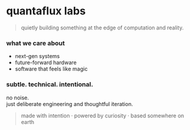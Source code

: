 # quantaflux labs

> quietly building something at the edge of computation and reality.


### what we care about
- next-gen systems
- future-forward hardware
- software that feels like magic


### subtle. technical. intentional.

no noise.  
just deliberate engineering and thoughtful iteration.


> made with intention · powered by curiosity · based somewhere on earth
